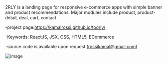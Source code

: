 2RLY is a landing page for responsive e-commerce apps with simple banner and product recommendations. Major modules include product, product-detail, deal, cart, contact

-project page:https://kamalrossi.github.io/toorly/

-Keywords: ReactJS, JSX, CSS, HTML5, ECommerce

-source code is available upon request (rossikamal@gmail.com)

![image](https://user-images.githubusercontent.com/14850405/176679820-4dffb04b-49a4-410e-9f53-8d5f7d78a1a7.png)























